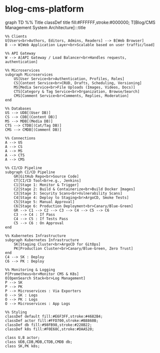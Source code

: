 # blog-cms-platform
graph TD
    %% Title
    classDef title fill:#FFFFFF,stroke:#000000;
    T[Blog/CMS Management System Architecture]:::title

    %% Clients
    U[Users<br>Authors, Editors, Admins, Readers] --> B[Web Browser]
    B --> W[Web Application Layer<br>Scalable based on user traffic/load]

    %% API Gateway
    W --> A[API Gateway / Load Balancer<br>Handles requests, authentication]

    %% Microservices
    subgraph Microservices
        US[User Service<br>Authentication, Profiles, Roles]
        CS[Content Service<br>CRUD, Drafts, Scheduling, Versioning]
        MS[Media Service<br>File Uploads (Images, Videos, Docs)]
        CTS[Category & Tag Service<br>Organization, Browse/Search]
        CMS[Comment Service<br>Comments, Replies, Moderation]
    end

    %% Databases
    US --> UDB[(User DB)]
    CS --> CDB[(Content DB)]
    MS --> MDB[(Media DB)]
    CTS --> CTDB[(Cat/Tag DB)]
    CMS --> CMDB[(Comment DB)]

    %% Connections
    A --> US
    A --> CS
    A --> MS
    A --> CTS
    A --> CMS

    %% CI/CD Pipeline
    subgraph CI/CD Pipeline
        GR[GitHub Repo<br>Source Code]
        CT[CI/CD Tool<br>e.g., Jenkins]
        C1[Stage 1: Monitor & Trigger]
        C2[Stage 2: Build & Containerize<br>Build Docker Images]
        C3[Stage 3: Security Scans<br>Vulnerability Scans]
        C4[Stage 4: Deploy to Staging<br>ArgoCD, Smoke Tests]
        C5[Stage 5: Manual Approval]
        C6[Stage 6: Production Deployment<br>Canary/Blue-Green]
        GR --> C1 --> C2 --> C3 --> C4 --> C5 --> C6
        C3 --> C4 : If Pass
        C4 --> C5 : If Tests Pass
        C5 --> C6 : On Approval
    end

    %% Kubernetes Infrastructure
    subgraph Kubernetes Infrastructure
        SK[Staging Cluster<br>ArgoCD for GitOps]
        PK[Production Cluster<br>Canary/Blue-Green, Zero Trust]
    end
    C4 --> SK : Deploy
    C6 --> PK : Deploy

    %% Monitoring & Logging
    P[Prometheus<br>Monitor CMS & K8s]
    O[OpenSearch Stack<br>Log Management]
    P --> SK
    P --> PK
    P --> Microservices : Via Exporters
    O --> SK : Logs
    O --> PK : Logs
    O --> Microservices : App Logs

    %% Styling
    classDef default fill:#E6F3FF,stroke:#4682B4;
    classDef actor fill:#FFD700,stroke:#B8860B;
    classDef db fill:#98FB98,stroke:#228B22;
    classDef k8s fill:#F0E68C,stroke:#DAA520;

    class U,B actor;
    class UDB,CDB,MDB,CTDB,CMDB db;
    class SK,PK k8s;
